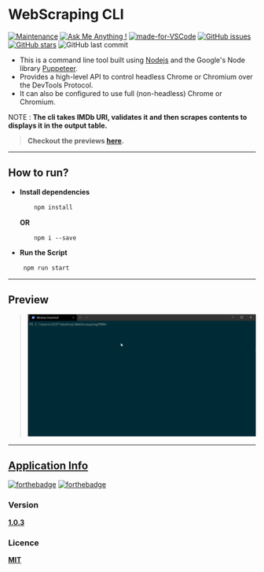 # WebScraping CLI

[![Maintenance](https://img.shields.io/badge/Maintained%3F-yes-green.svg)](https://GitHub.com/Naereen/StrapDown.js/graphs/commit-activity "Repo Maintained")
[![Ask Me Anything !](https://img.shields.io/badge/Ask%20me-anything-1abc9c.svg)](https://GitHub.com/akashchouhan16/ "github.com/akashchouhan16")
[![made-for-VSCode](https://img.shields.io/badge/Made%20for-VSCode-1f425f.svg)](https://code.visualstudio.com/ "VSCODE")
[![GitHub issues](https://img.shields.io/github/issues/akashchouhan16/WebScraping-CLI.svg)](https://github.com/akashchouhan16/WebScraping-CLI/issues)
[![GitHub stars](https://img.shields.io/github/stars/akashchouhan16/WebScraping-CLI.svg?style=social)](https://github.com/akashchouhan16/WebScraping-CLI/stargazers) ![GitHub last commit](https://img.shields.io/github/last-commit/akashchouhan16/WebScraping-CLI.svg)

<!-- [![forthebadge](https://forthebadge.com/images/badges/powered-by-black-magic.svg)](https://forthebadge.com) -->

- This is a command line tool built using [Nodejs](https://nodejs.dev/learn) and the Google's Node library [Puppeteer](https://developers.google.com/web/tools/puppeteer).
- Provides a high-level API to control headless Chrome or Chromium over the DevTools Protocol.
- It can also be configured to use full (non-headless) Chrome or Chromium.

NOTE : **The cli takes **IMDb URI**, validates it and then scrapes contents to displays it in the output table.**

> **Checkout the previews [here](./previews).**

---

## How to run?

- **Install dependencies**
  ```bash
      npm install
  ```
  **OR**
  ```
      npm i --save
  ```
- **Run the Script**
  ```bash
   npm run start
  ```

---

## Preview

> ![web scraping](./previews/success2.gif)

---

## [Application Info](https://github.com/akashchouhan16/WebScraping-CLI "Web Scraping CLI")

[![forthebadge](https://forthebadge.com/images/badges/made-with-javascript.svg)](https://forthebadge.com)
[![forthebadge](https://forthebadge.com/images/badges/compatibility-betamax.svg)](https://forthebadge.com)

### Version

**[1.0.3](https://github.com/akashchouhan16/WebScraping-CLI#readme, "Web Scraping CLI v1.0.3")**

### Licence

**[MIT](https://github.com/akashchouhan16/WebScraping-CLI/blob/master/LICENSE.md, "View LICENSE")**

